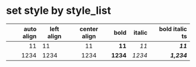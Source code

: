 # set style by style_list
|auto align|left align|center align|  bold  |italic|bold italic ts|
|---------:|----------|:----------:|-------:|-----:|-------------:|
|        11|11        |     11     |  **11**|  _11_|      _**11**_|
|      1234|1234      |    1234    |**1234**|_1234_|   _**1,234**_|
